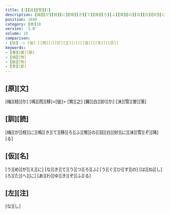 ```yaml
---
title: [（][詠][雪][）]
description: [梅][が][枝][に][鳴][き][て][移][ろ][ふ][鴬][の][羽][白][妙][に][沫][雪][ぞ][降][る]
position: 1840
category: [巻]10
version: '1.0'
volume: 10
comparison:
- [徒] -> [徙] [[西][（][訂][正][）]][[温]][[矢]][[京]]
keywords:
- [春][雑][歌]
- [植][物]
- [動][物]
- [季][節]
---
```


## [原][文]

[梅][枝][尓] [鳴][而][移]<[徙]> [鴬][之] [翼][白][妙][尓] [沫][雪][曽][落]

## [訓][読]

[梅][が][枝][に][鳴][き][て][移][ろ][ふ][鴬][の][羽][白][妙][に][沫][雪][ぞ][降][る]

## [仮][名]

[う][め][が][え][に] [な][き][て][う][つ][ろ][ふ] [う][ぐ][ひ][す][の] [は][ね][し][ろ][た][へ][に] [あ][わ][ゆ][き][ぞ][ふ][る]

## [左][注]

[な][し]
